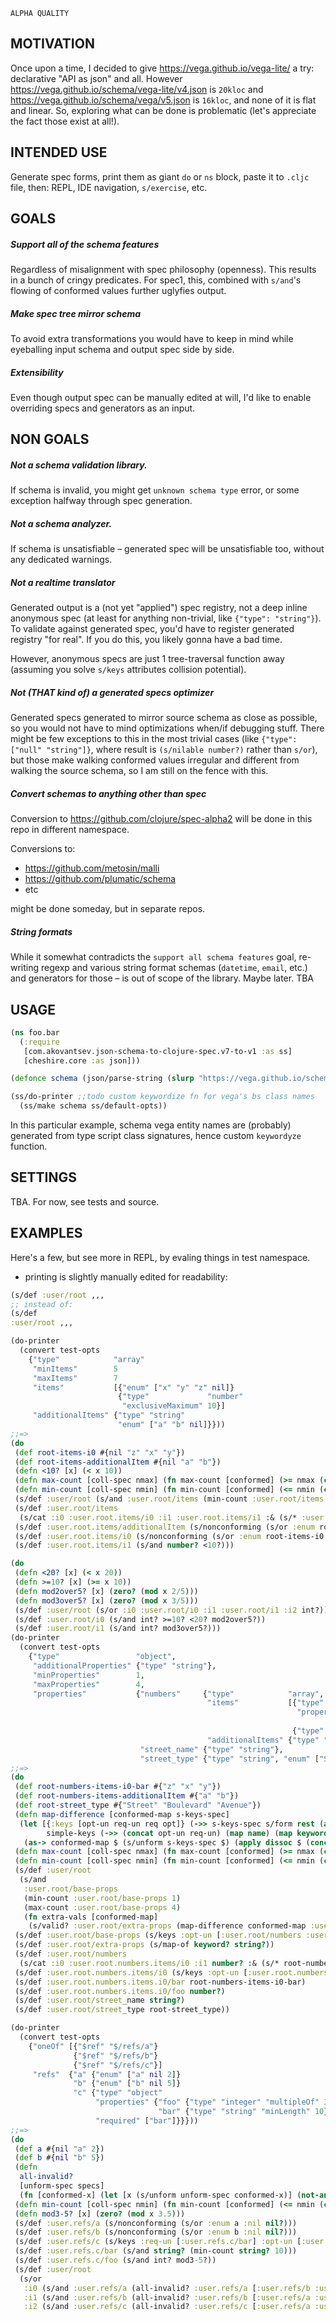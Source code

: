 ```
ALPHA QUALITY
``` 
## MOTIVATION

Once upon a time, I decided to give 
https://vega.github.io/vega-lite/
a try: declarative "API as json" and all.
However
https://vega.github.io/schema/vega-lite/v4.json
is `20kloc` and 
https://vega.github.io/schema/vega/v5.json
is `16kloc`, and none of it is flat and linear. 
So, exploring what can be done is problematic (let's appreciate the fact those exist at all!).


## INTENDED USE
Generate spec forms, print them as giant `do` or `ns` block, paste it to `.cljc` file, then: REPL, IDE navigation, `s/exercise`, etc.
 

## GOALS

##### Support all of the schema features
Regardless of misalignment with spec philosophy (openness). This results in a bunch of cringy predicates.
For spec1, this, combined with `s/and`'s flowing of conformed values further uglyfies output.

##### Make spec tree mirror schema
To avoid extra transformations you would have to keep in mind while eyeballing input schema and output spec side by side.

##### Extensibility
Even though output spec can be manually edited at will, I'd like to enable overriding specs and generators as an input.


## NON GOALS

##### Not a schema validation library.
If schema is invalid, you might get `unknown schema type` error, or some exception halfway through spec generation.

##### Not a schema analyzer.
If schema is unsatisfiable – generated spec will be unsatisfiable too, without any dedicated warnings.

##### Not a realtime translator
Generated output is a (not yet "applied") spec registry, not a deep inline anonymous spec (at least for anything non-trivial, like `{"type": "string"}`).
To validate against generated spec, you'd have to register generated registry "for real".
If you do this, you likely gonna have a bad time.

However, anonymous specs are just 1 tree-traversal function away (assuming you solve `s/keys` attributes collision potential).

##### Not (THAT kind of) a generated specs optimizer
Generated specs generated to mirror source schema as close as possible, so you would not have to mind optimizations when/if debugging stuff.
There might be few exceptions to this in the most trivial cases (like `{"type": ["null" "string"]}`, where result is `(s/nilable number?)` rather than `s/or`),
but those make walking conformed values irregular and different from walking the source schema, so I am still on the fence with this. 

##### Convert schemas to anything other than spec
Conversion to
https://github.com/clojure/spec-alpha2
will be done in this repo in different namespace. 

Conversions to:
 - https://github.com/metosin/malli
 - https://github.com/plumatic/schema
 - etc

might be done someday, but in separate repos.

##### String formats
While it somewhat contradicts the `support all schema features` goal, re-writing regexp and various string format schemas (`datetime`, `email`, etc.) and generators for those – is out of scope of the library.
Maybe later. 
TBA

## USAGE
```clojure
(ns foo.bar
  (:require 
   [com.akovantsev.json-schema-to-clojure-spec.v7-to-v1 :as ss]
   [cheshire.core :as json]))

(defonce schema (json/parse-string (slurp "https://vega.github.io/schema/vega-lite/v4.json")))

(ss/do-printer ;;todo custom keywordize fn for vega's bs class names
  (ss/make schema ss/default-opts))
```
In this particular example, schema vega entity names are (probably) generated from type script class signatures, hence custom `keywordyze` function.  

## SETTINGS
TBA. For now, see tests and source.

## EXAMPLES
Here's a few, but see more in REPL, by evaling things in test namespace.
 * printing is slightly manually edited for readability:
```clojure
(s/def :user/root ,,,
;; instead of:
(s/def 
:user/root ,,,
``` 

```clojure
(do-printer
  (convert test-opts
    {"type"            "array"
     "minItems"        5
     "maxItems"        7
     "items"           [{"enum" ["x" "y" "z" nil]}
                        {"type"             "number"
                         "exclusiveMaximum" 10}]
     "additionalItems" {"type" "string"
                        "enum" ["a" "b" nil]}}))
;;=>
(do
 (def root-items-i0 #{nil "z" "x" "y"})
 (def root-items-additionalItem #{nil "a" "b"})
 (defn <10? [x] (< x 10))
 (defn max-count [coll-spec nmax] (fn max-count [conformed] (>= nmax (count (s/unform coll-spec conformed)))))
 (defn min-count [coll-spec nmin] (fn min-count [conformed] (<= nmin (count (s/unform coll-spec conformed)))))
 (s/def :user/root (s/and :user.root/items (min-count :user.root/items 5) (max-count :user.root/items 7)))
 (s/def :user.root/items
  (s/cat :i0 :user.root.items/i0 :i1 :user.root.items/i1 :& (s/* :user.root.items/additionalItem)))
 (s/def :user.root.items/additionalItem (s/nonconforming (s/or :enum root-items-additionalItem :nil nil?)))
 (s/def :user.root.items/i0 (s/nonconforming (s/or :enum root-items-i0 :nil nil?)))
 (s/def :user.root.items/i1 (s/and number? <10?)))
```

```clojure
(do
 (defn <20? [x] (< x 20))
 (defn >=10? [x] (>= x 10))
 (defn mod2over5? [x] (zero? (mod x 2/5)))
 (defn mod3over5? [x] (zero? (mod x 3/5)))
 (s/def :user/root (s/or :i0 :user.root/i0 :i1 :user.root/i1 :i2 int?))
 (s/def :user.root/i0 (s/and int? >=10? <20? mod2over5?))
 (s/def :user.root/i1 (s/and int? mod3over5?)))
(do-printer
  (convert test-opts
    {"type"                 "object",
     "additionalProperties" {"type" "string"},
     "minProperties"        1,
     "maxProperties"        4,
     "properties"           {"numbers"     {"type"            "array",
                                            "items"           [{"type"       "object",
                                                                "properties" {"foo" {"type" "number"},
                                                                              "bar" {"type" "string", "enum" ["x" "y" "z"]}}}
                                                               {"type" "number"}],
                                            "additionalItems" {"type" "string", "enum" ["a" "b"]}},
                             "street_name" {"type" "string"},
                             "street_type" {"type" "string", "enum" ["Street" "Avenue" "Boulevard"]}}}))
;;=>
(do
 (def root-numbers-items-i0-bar #{"z" "x" "y"})
 (def root-numbers-items-additionalItem #{"a" "b"})
 (def root-street_type #{"Street" "Boulevard" "Avenue"})
 (defn map-difference [conformed-map s-keys-spec]
  (let [{:keys [opt-un req-un req opt]} (->> s-keys-spec s/form rest (apply hash-map))
        simple-keys (->> (concat opt-un req-un) (map name) (map keyword))]
   (as-> conformed-map $ (s/unform s-keys-spec $) (apply dissoc $ (concat simple-keys req opt)))))
 (defn max-count [coll-spec nmax] (fn max-count [conformed] (>= nmax (count (s/unform coll-spec conformed)))))
 (defn min-count [coll-spec nmin] (fn min-count [conformed] (<= nmin (count (s/unform coll-spec conformed)))))
 (s/def :user/root
  (s/and
   :user.root/base-props
   (min-count :user.root/base-props 1)
   (max-count :user.root/base-props 4)
   (fn extra-vals [conformed-map]
    (s/valid? :user.root/extra-props (map-difference conformed-map :user.root/base-props)))))
 (s/def :user.root/base-props (s/keys :opt-un [:user.root/numbers :user.root/street_name :user.root/street_type]))
 (s/def :user.root/extra-props (s/map-of keyword? string?))
 (s/def :user.root/numbers
  (s/cat :i0 :user.root.numbers.items/i0 :i1 number? :& (s/* root-numbers-items-additionalItem)))
 (s/def :user.root.numbers.items/i0 (s/keys :opt-un [:user.root.numbers.items.i0/bar :user.root.numbers.items.i0/foo]))
 (s/def :user.root.numbers.items.i0/bar root-numbers-items-i0-bar)
 (s/def :user.root.numbers.items.i0/foo number?)
 (s/def :user.root/street_name string?)
 (s/def :user.root/street_type root-street_type))
```


```clojure
(do-printer
  (convert test-opts
    {"oneOf" [{"$ref" "$/refs/a"}
              {"$ref" "$/refs/b"}
              {"$ref" "$/refs/c"}]
     "refs"  {"a" {"enum" ["a" nil 2]}
              "b" {"enum" ["b" nil 5]}
              "c" {"type" "object"
                   "properties" {"foo" {"type" "integer" "multipleOf" 3.5}
                                 "bar" {"type" "string" "minLength" 10}}
                   "required" ["bar"]}}}))
;;=>
(do
 (def a #{nil "a" 2})
 (def b #{nil "b" 5})
 (defn
  all-invalid?
  [unform-spec specs]
  (fn [conformed-x] (let [x (s/unform unform-spec conformed-x)] (not-any? (fn [spec] (s/valid? spec x)) specs))))
 (defn min-count [coll-spec nmin] (fn min-count [conformed] (<= nmin (count (s/unform coll-spec conformed)))))
 (defn mod3-5? [x] (zero? (mod x 3.5)))
 (s/def :user.refs/a (s/nonconforming (s/or :enum a :nil nil?)))
 (s/def :user.refs/b (s/nonconforming (s/or :enum b :nil nil?)))
 (s/def :user.refs/c (s/keys :req-un [:user.refs.c/bar] :opt-un [:user.refs.c/foo]))
 (s/def :user.refs.c/bar (s/and string? (min-count string? 10)))
 (s/def :user.refs.c/foo (s/and int? mod3-5?))
 (s/def :user/root
  (s/or
   :i0 (s/and :user.refs/a (all-invalid? :user.refs/a [:user.refs/b :user.refs/c]))
   :i1 (s/and :user.refs/b (all-invalid? :user.refs/b [:user.refs/a :user.refs/c]))
   :i2 (s/and :user.refs/c (all-invalid? :user.refs/c [:user.refs/a :user.refs/b])))))
```